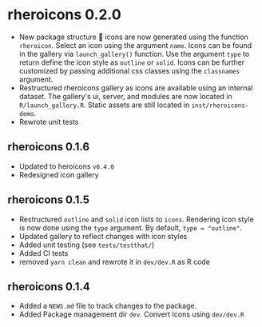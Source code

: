 # rheroicons 0.2.0

* New package structure :rocket: icons are now generated using the function `rheroicon`. Select an icon using the argument `name`. Icons can be found in the gallery via `launch_gallery()` function. Use the argument `type` to return define the icon style as `outline` or `solid`. Icons can be further customized by passing additional css classes using the `classnames` argument. 
* Restructured rheroicons gallery as icons are available using an internal dataset. The gallery's ui, server, and modules are now located in `R/launch_gallery.R`. Static assets are still located in `inst/rheroicons-demo`.
* Rewrote unit tests

## rheroicons 0.1.6

* Updated to heroicons `v0.4.0`
* Redesigned icon gallery

## rheroicons 0.1.5

* Restructured `outline` and `solid` icon lists to `icons`. Rendering icon style is now done using the `type` argument. By default, `type = "outline"`.
* Updated gallery to reflect changes with icon styles
* Added unit testing (see `tests/testthat/`)
* Added CI tests
* removed `yarn clean` and rewrote it in `dev/dev.R` as R code

## rheroicons 0.1.4

* Added a `NEWS.md` file to track changes to the package.
* Added Package management dir `dev`. Convert Icons using `dev/dev.R`